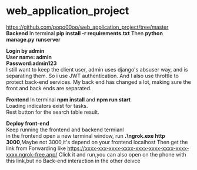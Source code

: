 # web_application_project
https://github.com/popo00oo/web_application_project/tree/master<br>
**Backend**
In terminal   **pip install -r requirements.txt**
Then **python manage.py runserver**   


**Login by admin**<br>
**User name: admin**<br>
**Password:admin123**<br>
I still want to keep the client user, admin uses django's absuser way, and is separating them. So i use JWT authentication. And I also use throttle to protect back-end services.
My back end has changed a lot, making sure the front and back ends are separated.


**Frontend**
In terminal  **npm install** and **npm run start** <br>
Loading indicators exist for tasks. <br>
Rest button for the search table result.

**Deploy front-end**<br>
Keep running the frontend and backend termianl <br>
in the frontend open a new terminal window, run **.\ngrok.exe http 3000**,Maybe not 3000,it's depend on your frontend localhost
Then get the link from Forwarding like https://xxxx-xxx-xxxx-xxxx-xxxx-xxxx-xxxx-xxxx-xxxx.ngrok-free.app/ Click it and run,you can also open on the phone with this link,but no Back-end interaction in the other deivce

